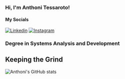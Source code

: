 ### Hi, I'm Anthoni Tessaroto!

####    My Socials
[![Linkedin](https://img.shields.io/badge/LinkedIn-0077B5?style=for-the-badge&logo=linkedin&logoColor=white)](https://www.linkedin.com/in/anthoni-t/)
[![Instagram](https://img.shields.io/badge/Instagram-E4405F?style=for-the-badge&logo=instagram&logoColor=white)](https://www.instagram.com/anth.tssm/)


### Degree in Systems Analysis and Development
  

## Keeping the Grind
![Anthoni's GitHub stats](https://github-readme-stats.vercel.app/api?username=Atessaroto&show_icons=true&theme=github_dark)
